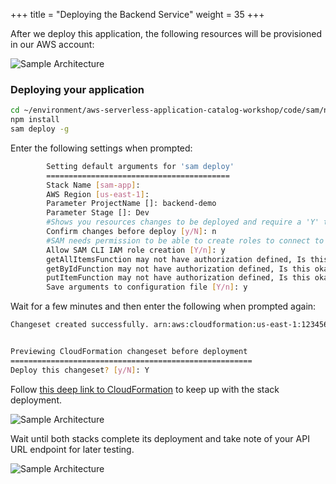 +++
title = "Deploying the Backend Service"
weight = 35
+++

After we deploy this application, the following resources will be provisioned in our AWS account:

![Sample Architecture](/images/architecture.png?width=40pc)

### Deploying your application

```sh
cd ~/environment/aws-serverless-application-catalog-workshop/code/sam/nodejs/
npm install
sam deploy -g
```

Enter the following settings when prompted:

```sh
        Setting default arguments for 'sam deploy'
        =========================================
        Stack Name [sam-app]: 
        AWS Region [us-east-1]: 
        Parameter ProjectName []: backend-demo
        Parameter Stage []: Dev
        #Shows you resources changes to be deployed and require a 'Y' to initiate deploy
        Confirm changes before deploy [y/N]: n
        #SAM needs permission to be able to create roles to connect to the resources in your template
        Allow SAM CLI IAM role creation [Y/n]: y
        getAllItemsFunction may not have authorization defined, Is this okay? [y/N]: y
        getByIdFunction may not have authorization defined, Is this okay? [y/N]: y
        putItemFunction may not have authorization defined, Is this okay? [y/N]: y
        Save arguments to configuration file [Y/n]: y
```

Wait for a few minutes and then enter the following when prompted again:


```sh
Changeset created successfully. arn:aws:cloudformation:us-east-1:1234567890:changeSet/samcli-deploy135353414/3d893bb8-2ecf-4491-9022-0644f5534da


Previewing CloudFormation changeset before deployment
======================================================
Deploy this changeset? [y/N]: Y
```

Follow [this deep link to CloudFormation](https://console.aws.amazon.com/cloudformation/home#/stacks?filteringText=sam-&filteringStatus=active&viewNested=true&hideStacks=false&stackId=) to keep up with the stack deployment.

![Sample Architecture](/images/samstacks.png)

Wait until both stacks complete its deployment and take note of your API URL endpoint for later testing.

![Sample Architecture](/images/samstackcomplete.png)
